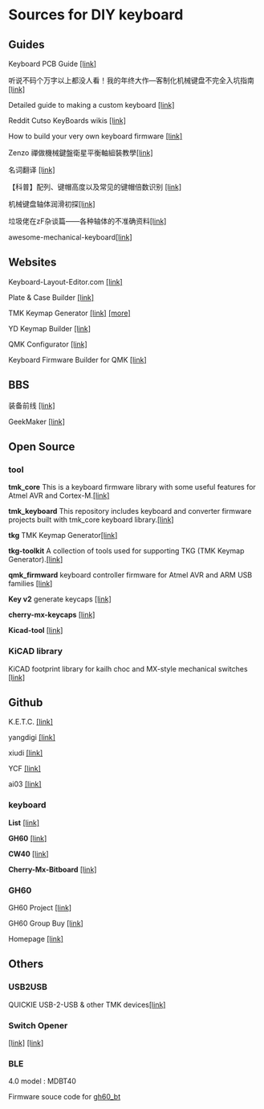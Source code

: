 # Sources for DIY keyboard
## Guides
Keyboard PCB Guide [[link]](https://github.com/ruiqimao/keyboard-pcb-guide)

听说不码个万字以上都没人看！我的年终大作—客制化机械键盘不完全入坑指南 [[link]](https://post.smzdm.com/p/639897/)

Detailed guide to making a custom keyboard [[link]](https://www.reddit.com/r/MechanicalKeyboards/comments/4l0p41/guide_detailed_guide_to_making_a_custom_keyboard/)

Reddit Cutso KeyBoards wikis [[link]](https://www.reddit.com/r/MechanicalKeyboards/wiki/customkeyboards)

How to build your very own keyboard firmware [[link]](https://deskthority.net/workshop-f7/how-to-build-your-very-own-keyboard-firmware-t7177.html)

Zenzo 禪做機械鍵盤衛星平衡軸組裝教學[[link]](https://zenzo.tw/satellite-balance-shaft-assembly-teaching/)

名词翻译 [[link]](https://www.ptt.cc/bbs/Key_Mou_Pad/M.1422722910.A.A6B.html)

【科普】配列、键帽高度以及常见的键帽倍数识别 [[link]](https://www.zfrontier.com/post/detail/3390)

机械键盘轴体润滑初探[[link]](http://www.zfrontier.com/post/detail/4453)

垃圾佬在zF杂谈篇——各种轴体的不准确资料[[link]](https://www.zfrontier.com/post/detail/6070)

awesome-mechanical-keyboard[[link]](https://github.com/BenRoe/awesome-mechanical-keyboard)
## Websites

Keyboard-Layout-Editor.com [[link]](http://www.keyboard-layout-editor.com/)

Plate & Case Builder [[link]](http://builder.swillkb.com/)

TMK Keymap Generator [[link]](https://tkg.io) [[more]](https://kai.tkg.io/)

YD Keymap Builder [[link]](http://ydkb.io/)

QMK Configurator [[link]](https://config.qmk.fm/)

Keyboard Firmware Builder for QMK [[link]](http://kbfirmware.com/)

## BBS
装备前线 [[link]](http://www.zfrontier.com/)

GeekMaker [[link]](http://www.geekmaker.com/)
## Open Source
### tool
**tmk_core** 
This is a keyboard firmware library with some useful features for Atmel AVR and Cortex-M.[[link]](https://github.com/tmk/tmk_core)

**tmk_keyboard** 
This repository includes keyboard and converter firmware projects built with tmk_core keyboard library.[[link]](https://github.com/tmk/tmk_keyboard)

**tkg** TMK Keymap Generator[[link]](https://github.com/kairyu/tkg)

**tkg-toolkit** A collection of tools used for supporting TKG (TMK Keymap Generator).[[link]](https://github.com/kairyu/tkg-toolkit)

**qmk_firmward** keyboard controller firmware for Atmel AVR and ARM USB families [[link]](https://github.com/qmk/qmk_firmware)

**Key v2** generate keycaps [[link]](https://github.com/rsheldiii/KeyV2)

**cherry-mx-keycaps** [[link]](https://github.com/ConstantinoSchillebeeckx/cherry-mx-keycaps)

**Kicad-tool** [[link]](https://github.com/xtoolbox/kicad_tools)
### KiCAD library
KiCAD footprint library for kailh choc and MX-style mechanical switches [[link]](https://github.com/daprice/keyswitches.pretty)

## Github
K.E.T.C. [[link]](https://github.com/ktec-hq)

yangdigi [[link]](https://github.com/yangdigi)

xiudi [[link]](https://github.com/xiudi)

YCF [[link]](https://github.com/YCF)

ai03 [[link]](https://github.com/ai03-2725)
### keyboard
**List** [[link]](https://github.com/help-14/mechanical-keyboard)

**GH60** [[link]](https://github.com/komar007/gh60)

**CW40** [[link]](https://github.com/hging/CW40_2.0)

**Cherry-Mx-Bitboard** [[link]](https://github.com/ogatatsu/Cherry-Mx-Bitboard)
### GH60
GH60 Project [[link]](https://geekhack.org/?topic=34959.0)

GH60 Group Buy [[link]](https://geekhack.org/index.php?topic=41464.0)

Homepage [[link]](http://blog.komar.be/projects/gh60-programmable-keyboard/)

## Others
### USB2USB
QUICKIE USB-2-USB & other TMK devices[[link]](https://forum.colemak.com/topic/2158-dreymars-big-bag-of-keyboard-tricks-usb2usb-edition/)

### Switch Opener
[[link]](https://www.thingiverse.com/l4u/collections/key-switch-opener)
[[link]](https://3dwarehouse.sketchup.com/model/e7211470-1fd5-48fa-8c60-c354eef5062f/Cherry-MX-Switch-Opener?hl=en)
### BLE
4.0 model : MDBT40

Firmware souce code for [gh60_bt](https://github.com/yangdigi/tmk_keyboard/tree/master/keyboard/gh60_bt)